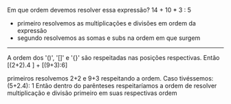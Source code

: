 
Em que ordem devemos resolver essa expressão?
	14 + 10 * 3 : 5
- primeiro resolvemos as multiplicações e divisões em ordem da expressão  
- segundo resolvemos as somas e subs na ordem em que surgem

---

A ordem dos '()', '[]' e '{}' são respeitadas nas posições respectivas. Então
[(2+2).4 ] + [(9+3):6]

primeiros resolvemos 2+2 e 9+3 respeitando a ordem. Caso tivéssemos:
(5+2.4): 1
Então dentro do parênteses respeitaríamos a ordem de resolver multiplicação e divisão primeiro em suas respectivas ordem